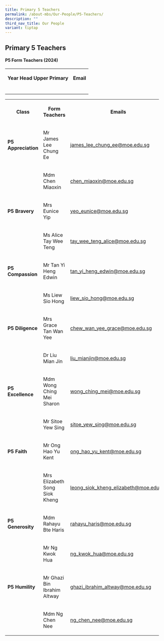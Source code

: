 ```yaml
---
title: Primary 5 Teachers
permalink: /about-mbs/Our-People/P5-Teachers/
description: ""
third_nav_title: Our People
variant: tiptap
---
```

<h2><strong>Primary 5 Teachers</strong></h2><h4><strong>P5 Form Teachers (2024)</strong></h4><table><tbody><tr><th rowspan="1" colspan="1"><p>Year Head Upper Primary</p></th><th rowspan="1" colspan="1"><p>Email</p></th></tr><tr><td rowspan="1" colspan="1"><p></p></td><td rowspan="1" colspan="1"><p></p></td></tr></tbody></table><p></p><table><tbody><tr><th rowspan="1" colspan="1"><p>Class</p></th><th rowspan="1" colspan="1"><p>Form Teachers</p></th><th rowspan="1" colspan="1"><p>Emails</p></th></tr><tr><td rowspan="1" colspan="1"><p><strong>P5 Appreciation</strong></p></td><td rowspan="1" colspan="1"><p>Mr James Lee Chung Ee</p></td><td rowspan="1" colspan="1"><p><a href="mailto:james_lee_chung_ee@moe.edu.sg" rel="noopener noreferrer nofollow" target="_blank">james_lee_chung_ee@moe.edu.sg</a></p></td></tr><tr><td rowspan="1" colspan="1"><p></p></td><td rowspan="1" colspan="1"><p>Mdm Chen Miaoxin</p></td><td rowspan="1" colspan="1"><p><a href="mailto:chen_miaoxin@moe.edu.sg" rel="noopener noreferrer nofollow" target="_blank">chen_miaoxin@moe.edu.sg</a></p></td></tr><tr><td rowspan="1" colspan="1"><p><strong>P5 Bravery</strong></p></td><td rowspan="1" colspan="1"><p>Mrs Eunice Yip</p></td><td rowspan="1" colspan="1"><p><a href="mailto:yeo_eunice@moe.edu.sg" rel="noopener noreferrer nofollow" target="_blank">yeo_eunice@moe.edu.sg</a></p></td></tr><tr><td rowspan="1" colspan="1"><p></p></td><td rowspan="1" colspan="1"><p>Ms Alice Tay Wee Teng</p></td><td rowspan="1" colspan="1"><p><a href="mailto:tay_wee_teng_alice@moe.edu.sg" rel="noopener noreferrer nofollow" target="_blank">tay_wee_teng_alice@moe.edu.sg</a></p></td></tr><tr><td rowspan="1" colspan="1"><p><strong>P5 Compassion</strong></p></td><td rowspan="1" colspan="1"><p>Mr Tan Yi Heng Edwin</p></td><td rowspan="1" colspan="1"><p><a href="mailto:tan_yi_heng_edwin@moe.edu.sg" rel="noopener noreferrer nofollow" target="_blank">tan_yi_heng_edwin@moe.edu.sg</a></p></td></tr><tr><td rowspan="1" colspan="1"><p></p></td><td rowspan="1" colspan="1"><p>Ms Liew Sio Hong</p></td><td rowspan="1" colspan="1"><p><a href="mailto:liew_sio_hong@moe.edu.sg" rel="noopener noreferrer nofollow" target="_blank">liew_sio_hong@moe.edu.sg</a></p></td></tr><tr><td rowspan="1" colspan="1"><p><strong>P5 Diligence</strong></p></td><td rowspan="1" colspan="1"><p>Mrs Grace Tan Wan Yee</p></td><td rowspan="1" colspan="1"><p><a href="mailto:chew_wan_yee_grace@moe.edu.sg" rel="noopener noreferrer nofollow" target="_blank">chew_wan_yee_grace@moe.edu.sg</a></p></td></tr><tr><td rowspan="1" colspan="1"><p></p></td><td rowspan="1" colspan="1"><p>Dr Liu Mian Jin</p></td><td rowspan="1" colspan="1"><p><a href="mailto:liu_mianjin@moe.edu.sg" rel="noopener noreferrer nofollow" target="_blank">liu_mianjin@moe.edu.sg</a></p></td></tr><tr><td rowspan="1" colspan="1"><p><strong>P5 Excellence</strong></p></td><td rowspan="1" colspan="1"><p>Mdm Wong Ching Mei Sharon</p></td><td rowspan="1" colspan="1"><p><a href="mailto:wong_ching_mei@moe.edu.sg" rel="noopener noreferrer nofollow" target="_blank">wong_ching_mei@moe.edu.sg</a></p></td></tr><tr><td rowspan="1" colspan="1"><p></p></td><td rowspan="1" colspan="1"><p>Mr Sitoe Yew Sing</p></td><td rowspan="1" colspan="1"><p><a href="mailto:sitoe_yew_sing@moe.edu.sg" rel="noopener noreferrer nofollow" target="_blank">sitoe_yew_sing@moe.edu.sg</a></p></td></tr><tr><td rowspan="1" colspan="1"><p><strong>P5 Faith</strong></p></td><td rowspan="1" colspan="1"><p>Mr Ong Hao Yu Kent</p></td><td rowspan="1" colspan="1"><p><a href="mailto:ong_hao_yu_kent@moe.edu.sg" rel="noopener noreferrer nofollow" target="_blank">ong_hao_yu_kent@moe.edu.sg</a></p></td></tr><tr><td rowspan="1" colspan="1"><p></p></td><td rowspan="1" colspan="1"><p>Mrs Elizabeth Song Siok Kheng</p></td><td rowspan="1" colspan="1"><p><a href="mailto:leong_siok_kheng_elizabeth@moe.edu.sg" rel="noopener noreferrer nofollow" target="_blank">leong_siok_kheng_elizabeth@moe.edu.sg</a></p></td></tr><tr><td rowspan="1" colspan="1"><p><strong>P5 Generosity</strong></p></td><td rowspan="1" colspan="1"><p>Mdm Rahayu Bte Haris</p></td><td rowspan="1" colspan="1"><p><a href="mailto:rahayu_haris@moe.edu.sg" rel="noopener noreferrer nofollow" target="_blank">rahayu_haris@moe.edu.sg</a></p></td></tr><tr><td rowspan="1" colspan="1"><p></p></td><td rowspan="1" colspan="1"><p>Mr Ng Kwok Hua</p></td><td rowspan="1" colspan="1"><p><a href="mailto:ng_kwok_hua@moe.edu.sg" rel="noopener noreferrer nofollow" target="_blank">ng_kwok_hua@moe.edu.sg</a></p></td></tr><tr><td rowspan="1" colspan="1"><p><strong>P5 Humility</strong></p></td><td rowspan="1" colspan="1"><p>Mr Ghazi Bin Ibrahim Altway</p></td><td rowspan="1" colspan="1"><p><a href="mailto:ghazi_ibrahim_altway@moe.edu.sg" rel="noopener noreferrer nofollow" target="_blank">ghazi_ibrahim_altway@moe.edu.sg</a></p></td></tr><tr><td rowspan="1" colspan="1"><p></p></td><td rowspan="1" colspan="1"><p>Mdm Ng Chen Nee</p></td><td rowspan="1" colspan="1"><p><a href="mailto:ng_chen_nee@moe.edu.sg" rel="noopener noreferrer nofollow" target="_blank">ng_chen_nee@moe.edu.sg</a></p></td></tr></tbody></table><p></p>